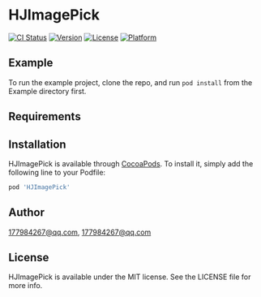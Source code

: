 # HJImagePick

[![CI Status](https://img.shields.io/travis/177984267@qq.com/HJImagePick.svg?style=flat)](https://travis-ci.org/177984267@qq.com/HJImagePick)
[![Version](https://img.shields.io/cocoapods/v/HJImagePick.svg?style=flat)](https://cocoapods.org/pods/HJImagePick)
[![License](https://img.shields.io/cocoapods/l/HJImagePick.svg?style=flat)](https://cocoapods.org/pods/HJImagePick)
[![Platform](https://img.shields.io/cocoapods/p/HJImagePick.svg?style=flat)](https://cocoapods.org/pods/HJImagePick)

## Example

To run the example project, clone the repo, and run `pod install` from the Example directory first.

## Requirements

## Installation

HJImagePick is available through [CocoaPods](https://cocoapods.org). To install
it, simply add the following line to your Podfile:

```ruby
pod 'HJImagePick'
```

## Author

177984267@qq.com, 177984267@qq.com

## License

HJImagePick is available under the MIT license. See the LICENSE file for more info.
